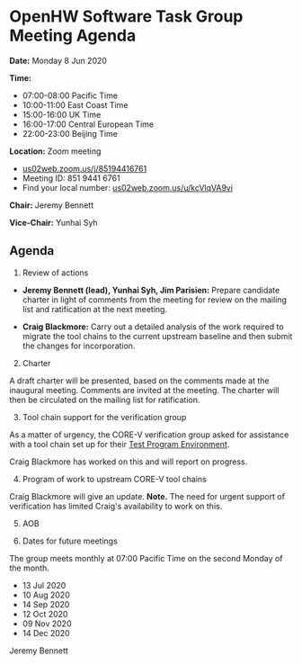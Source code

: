 # OpenHW Software Task Group Meeting Agenda

**Date:** Monday 8 Jun 2020

**Time:**

- 07:00-08:00 Pacific Time
- 10:00-11:00 East Coast Time
- 15:00-16:00 UK Time
- 16:00-17:00 Central European Time
- 22:00-23:00 Beijing Time

**Location:** Zoom meeting

- [us02web.zoom.us/j/85194416761](https://us02web.zoom.us/j/85194416761)
- Meeting ID: 851 9441 6761
- Find your local number: [us02web.zoom.us/u/kcVlqVA9vi](https://us02web.zoom.us/u/kcVlqVA9vi)

**Chair:** Jeremy Bennett

**Vice-Chair:** Yunhai Syh

## Agenda

1. Review of actions

  - **Jeremy Bennett (lead), Yunhai Syh, Jim Parisien:** Prepare candidate charter in light of comments from the meeting for review on the mailing list and ratification at the next meeting.

  - **Craig Blackmore:** Carry out a detailed analysis of the work required to migrate the tool chains to the current upstream baseline and then submit the changes for incorporation.

2. Charter

A draft charter will be presented, based on the comments made at the inaugural meeting.  Comments are invited at the meeting.  The charter will then be circulated on the mailing list for ratification.

3. Tool chain support for the verification group

As a matter of urgency, the CORE-V verification group asked for assistance with a tool chain set up for their [Test Program Environment](https://core-v-docs-verif-strat.readthedocs.io/en/latest/test_program_environment.html).

Craig Blackmore has worked on this and will report on progress.

4. Program of work to upstream CORE-V tool chains

Craig Blackmore will give an update.  **Note.** The need for urgent support of verification has limited Craig's availability to work on this.

5. AOB

6. Dates for future meetings

The group meets monthly at 07:00 Pacific Time on the second Monday of the month.

  - 13 Jul 2020
  - 10 Aug 2020
  - 14 Sep 2020
  - 12 Oct 2020
  - 09 Nov 2020
  - 14 Dec 2020


Jeremy Bennett
